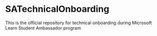 # SATechnicalOnboarding

This is the official repository for technical onboarding during Microsoft Learn Student Ambassador program
